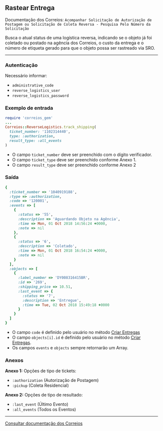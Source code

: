 ## Rastear Entrega

Documentação dos Correios: `Acompanhar Solicitação de Autorização de Postagem ou Solicitação de Coleta Reversa - Pesquisa Pelo Número da Solicitação`

Busca o atual status de uma logística reversa, indicando se o objeto já foi coletado ou postado na agência dos Correios, 
o custo da entrega e o número de etiqueta gerado para que o objeto possa ser rastreado via SRO.

____

### Autenticação
Necessário informar:
* `administrative_code`
* `reverse_logistics_user`
* `reverse_logistics_password`

### Exemplo de entrada

```ruby
require 'correios_gem'
...
Correios::ReverseLogistics.track_shipping(
  ticket_number: '1102314440',
  type: :authorization,
  result_type: :all_events
)
```
* O campo `ticket_number` deve ser preenchido com o dígito verificador.
* O campo `ticket_type` deve ser preenchido conforme Anexo 1.
* O campo `result_type` deve ser preenchido conforme Anexo 2

### Saída

```ruby
{
  :ticket_number => '1040919188',
  :type => :authorization,
  :code => '120001',
  :events => [
    {
      :status => '55',
      :description => 'Aguardando Objeto na Agência',
      :time => Mon, 01 Oct 2018 14:56:24 +0000,
      :note => nil
    },
    {
      :status => '6',
      :description => 'Coletado',
      :time => Mon, 01 Oct 2018 16:54:24 +0000,
      :note => nil
    }
  ],
  :objects => [
    {
      :label_number => 'DY008316415BR',
      :id => '269',
      :shipping_price => 10.51,
      :last_event => {
        :status => '7',
        :description => 'Entregue',
        :time => Tue, 02 Oct 2018 15:49:18 +0000
      }
    }
  ]
}
```
* O campo `code` é definido pelo usuário no método [Criar Entregas](CREATE_SHIPPINGS.md)
* O campo `objects[i].id` é definido pelo usuário no método [Criar Entregas](CREATE_SHIPPINGS.md).
* Os campos `events` e `objects` sempre retornarão um Array.

### Anexos

__Anexo 1:__
Opções de tipo de tickets:
* `:authorization` (Autorização de Postagem)
* `:pickup` (Coleta Residencial)

__Anexo 2:__
Opções de tipo de resultado:
* `:last_event` (Último Evento)
* `:all_events` (Todos os Eventos)
---

[Consultar documentação dos Correios](CORREIOS_DOCUMENT.pdf)
